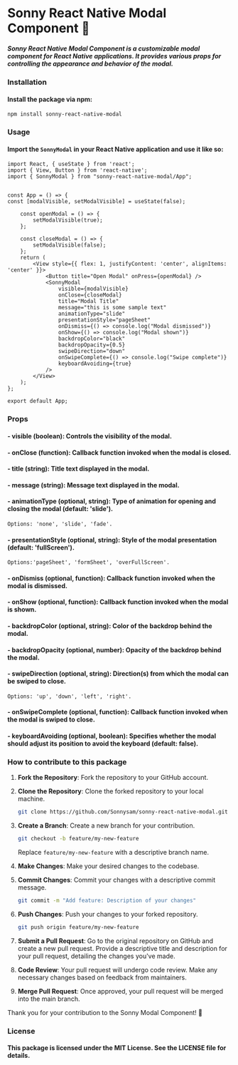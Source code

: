 # Sonny React Native Modal Component 🚀
##### Sonny React Native Modal Component is a customizable modal component for React Native applications. It provides various props for controlling the appearance and behavior of the modal.

### Installation
#### Install the package via npm:
`npm install sonny-react-native-modal`

### Usage
#### Import the `SonnyModal` in your React Native application and use it like so:
```
import React, { useState } from 'react';
import { View, Button } from 'react-native';
import { SonnyModal } from "sonny-react-native-modal/App";


const App = () => {
const [modalVisible, setModalVisible] = useState(false);

    const openModal = () => {
        setModalVisible(true);
    };

    const closeModal = () => {
        setModalVisible(false);
    };
    return (
        <View style={{ flex: 1, justifyContent: 'center', alignItems: 'center' }}>
            <Button title="Open Modal" onPress={openModal} />
            <SonnyModal
                visible={modalVisible}
                onClose={closeModal}
                title="Modal Title"
                message="this is some sample text"
                animationType="slide"
                presentationStyle="pageSheet"
                onDismiss={() => console.log("Modal dismissed")}
                onShow={() => console.log("Modal shown")}
                backdropColor="black"
                backdropOpacity={0.5}
                swipeDirection="down"
                onSwipeComplete={() => console.log("Swipe complete")}
                keyboardAvoiding={true}
            />
        </View>
    );
};

export default App;

```

### Props
####  - visible (boolean): Controls the visibility of the modal.
#### - onClose (function): Callback function invoked when the modal is closed.
#### - title (string): Title text displayed in the modal.
#### - message (string): Message text displayed in the modal.
#### - animationType (optional, string): Type of animation for opening and closing the modal (default: 'slide').
 `Options: 'none', 'slide', 'fade'.`
#### - presentationStyle (optional, string): Style of the modal presentation (default: 'fullScreen').
`Options:'pageSheet', 'formSheet', 'overFullScreen'.`
#### - onDismiss (optional, function): Callback function invoked when the modal is dismissed.
#### - onShow (optional, function): Callback function invoked when the modal is shown.
#### - backdropColor (optional, string): Color of the backdrop behind the modal.
#### - backdropOpacity (optional, number): Opacity of the backdrop behind the modal.
#### - swipeDirection (optional, string): Direction(s) from which the modal can be swiped to close.
`Options: 'up', 'down', 'left', 'right'.`
#### - onSwipeComplete (optional, function): Callback function invoked when the modal is swiped to close.
#### - keyboardAvoiding (optional, boolean): Specifies whether the modal should adjust its position to avoid the keyboard (default: false).

### How to contribute to this package
1. **Fork the Repository**: Fork the repository to your GitHub account.

2. **Clone the Repository**: Clone the forked repository to your local machine.

    ```bash
    git clone https://github.com/Sonnysam/sonny-react-native-modal.git
    ```

3. **Create a Branch**: Create a new branch for your contribution.

    ```bash
    git checkout -b feature/my-new-feature
    ```

   Replace `feature/my-new-feature` with a descriptive branch name.

4. **Make Changes**: Make your desired changes to the codebase.

5. **Commit Changes**: Commit your changes with a descriptive commit message.

    ```bash
    git commit -m "Add feature: Description of your changes"
    ```

6. **Push Changes**: Push your changes to your forked repository.

    ```bash
    git push origin feature/my-new-feature
    ```

7. **Submit a Pull Request**: Go to the original repository on GitHub and create a new pull request. Provide a descriptive title and description for your pull request, detailing the changes you've made.

8. **Code Review**: Your pull request will undergo code review. Make any necessary changes based on feedback from maintainers.

9. **Merge Pull Request**: Once approved, your pull request will be merged into the main branch.

Thank you for your contribution to the Sonny Modal Component! 🎉

### License
#### This package is licensed under the MIT License. See the LICENSE file for details. 
